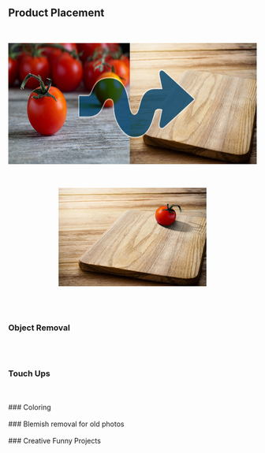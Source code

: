 ## Product Placement
<br>
<p align="center">
  <img src="https://github.com/brownt47/Photoshop/raw/main/images/Product%20Placement%20-%20Tomato%20and%20Cutting%20Board%20v2.jpg" width="739" height="246"/>
</p>
<br>
<p align="center">
  <img src="https://github.com/brownt47/Photoshop/raw/main/images/project%203%20tomato.jpg" />
</p>


<br>
<br>

### Object Removal
<br>
<br>

### Touch Ups
<br>
<br>
### Coloring
<br>
<br>
### Blemish removal for old photos
<br>
<br>
### Creative Funny Projects
